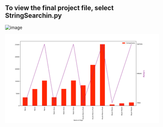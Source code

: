## To view the final project file, select StringSearchin.py


![image](https://user-images.githubusercontent.com/69221395/129122642-bbe7488b-7092-45fa-88aa-1d4b44928723.png)



![](graph.jpg)
